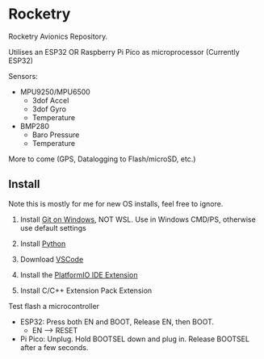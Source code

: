 # Rocketry

Rocketry Avionics Repository.

Utilises an ESP32 OR Raspberry Pi Pico as microprocessor
(Currently ESP32)

Sensors:
- MPU9250/MPU6500
  - 3dof Accel
  - 3dof Gyro
  - Temperature
- BMP280
  - Baro Pressure
  - Temperature

More to come (GPS, Datalogging to Flash/microSD, etc.)


## Install

Note this is mostly for me for new OS installs, feel free to ignore.

1. Install [Git on Windows](https://git-scm.com/downloads/win), NOT WSL. Use in Windows CMD/PS, otherwise use default settings

2. Install [Python](https://www.python.org/downloads/)

3. Download [VSCode](https://code.visualstudio.com/download)

4. Install the [PlatformIO IDE Extension](https://docs.platformio.org/en/latest/integration/ide/vscode.html)

5. Install C/C++ Extension Pack Extension

Test flash a microcontroller
- ESP32: Press both EN and BOOT, Release EN, then BOOT.
  - EN --> RESET
- Pi Pico: Unplug. Hold BOOTSEL down and plug in. Release BOOTSEL after a few seconds.
